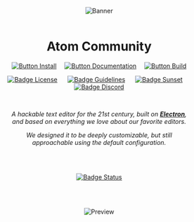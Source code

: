 <div align = center>

![Banner]
<br>
<br>

# Atom Community

[![Button Install]][install]   
[![Button Documentation]][documentation]   
[![Button Build]][build]

[![Badge License]][license]    
[![Badge Guidelines]][guidelines]    
[![Badge Sunset]][retired]    
[![Badge Discord]][discord]

<br>
 
*A hackable text editor for the 21st century, built on **[Electron]**,* <br>
*and based on everything we love about our favorite editors.*

_We designed it to be deeply customizable, but still_ <br>
_approachable using the default configuration._

<br>
<br>

[![Badge Status]][status]

<br>
<br>

![Preview]

</div>

<!---------------------------------------------------------------->

[guidelines]: https://github.com/logos 'Branding Guidelines'
[electron]: https://github.com/electron/electron
[discord]: https://discord.gg/2tD9evh8qP 'Join the Atom Community Discord today!'
[status]: https://dev.azure.com/atomcommunity/atomcommunity/_build/latest?definitionId=10&branchName=master
[#]: #

<!---------------------------{ Files }--------------------------->

[documentation]: docs/Documentation.md 'How to use & work with Atom.'
[install]: docs/Installation.md 'How to install Atom on your system.'
[retired]: docs/Retirement.md 'Check out what happened to the original Atom project.'
[license]: LICENSE.md
[build]: docs/Building.md 'How to build Atom by yourself.'

<!---------------------------{ Images }--------------------------->

[preview]: https://user-images.githubusercontent.com/378023/49132478-f4b77680-f31f-11e8-9e10-e8454d8d9b7e.png 'Preview of the editor.'
[banner]: https://user-images.githubusercontent.com/378023/49132477-f4b77680-f31f-11e8-8357-ac6491761c6c.png

<!---------------------------{ Badges }--------------------------->

[badge guidelines]: https://img.shields.io/badge/Logo-Guidelines-d36e2d.svg?style=for-the-badge&labelColor=323232
[badge retired]: https://img.shields.io/badge/Retired-bb3c1f.svg?style=for-the-badge&labelColor=323232&label=Upstream%20Status
[badge sunset]: https://img.shields.io/badge/Sunset-orange.svg?style=for-the-badge&labelColor=323232&label=Upstream%20Status
[badge discord]: https://img.shields.io/badge/Discord-6399c4.svg?style=for-the-badge&labelColor=323232&logoColor=white&logo=Discord
[badge license]: https://img.shields.io/badge/License-MIT-e5ab42.svg?style=for-the-badge&labelColor=323232
[badge status]: https://dev.azure.com/atomcommunity/atomcommunity/_apis/build/status/atom-community/Release%20Branch%20Build?branchName=master

<!--------------------------{ Buttons }--------------------------->

[button documentation]: https://img.shields.io/badge/Documentation-6399c4?style=for-the-badge&logoColor=white&logo=GitBook
[button install]: https://img.shields.io/badge/Install-78af9f?style=for-the-badge&logoColor=white&logo=DocuSign
[button build]: https://img.shields.io/badge/Building-e5ab42?style=for-the-badge&logoColor=white&logo=GNUBash
